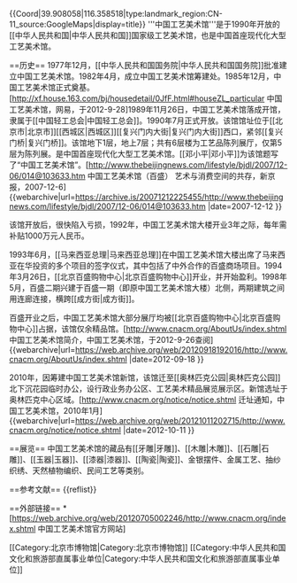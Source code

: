 {{Coord|39.908058|116.358518|type:landmark_region:CN-11_source:GoogleMaps|display=title}}
'''中国工艺美术馆'''是于1990年开放的[[中华人民共和国|中华人民共和国]]国家级工艺美术馆，也是中国首座现代化大型工艺美术馆。

==历史==
1977年12月，[[中华人民共和国国务院|中华人民共和国国务院]]批准建立中国工艺美术馆。1982年4月，成立中国工艺美术馆筹建处。1985年12月，中国工艺美术馆正式奠基。<ref>[http://xf.house.163.com/bj/housedetail/0JfF.html#houseZL_particular 中国工艺美术馆，网易，于2012-9-28]</ref>1989年11月26日，中国工艺美术馆落成开馆，隶属于[[中国轻工总会|中国轻工总会]]。1990年7月正式开放。该馆馆址位于[[北京市|北京市]][[西城区|西城区]][[复兴门内大街|复兴门内大街]]西口，紧邻[[复兴门桥|复兴门桥]]。该馆地下1层，地上7层；共有6层楼为工艺品陈列展厅，仅第5层为陈列展。是中国首座现代化大型工艺美术馆。[[邓小平|邓小平]]为该馆题写了“中国工艺美术馆”。<ref name=xjb>[http://www.thebeijingnews.com/lifestyle/bjdl/2007/12-06/014@103633.htm 中国工艺美术馆（百盛） 艺术与消费空间的共存，新京报，2007-12-6] {{webarchive|url=https://archive.is/20071212225455/http://www.thebeijingnews.com/lifestyle/bjdl/2007/12-06/014@103633.htm |date=2007-12-12 }}</ref>

该馆开放后，很快陷入亏损，1992年，中国工艺美术馆大楼开业3年之际，每年需补贴1000万元人民币。<ref name=xjb/>

1993年6月，[[马来西亚总理|马来西亚总理]]在中国工艺美术馆大楼出席了马来西亚在华投资的多个项目的签字仪式，其中包括了中外合作的百盛商场项目。1994年3月26日，[[北京百盛购物中心|北京百盛购物中心]]开业，并开始盈利。1998年5月，百盛二期兴建于百盛一期（即原中国工艺美术馆大楼）北侧，两期建筑之间用连廊连接，横跨[[成方街|成方街]]。<ref name=xjb/>

百盛开业之后，中国工艺美术馆大部分展厅均被[[北京百盛购物中心|北京百盛购物中心]]占据，该馆仅余精品馆。<ref name=jj>[http://www.cnacm.org/AboutUs/index.shtml 中国工艺美术馆简介，中国工艺美术馆，于2012-9-26查阅] {{webarchive|url=https://web.archive.org/web/20120918192016/http://www.cnacm.org/AboutUs/index.shtml |date=2012-09-18 }}</ref>

2010年，因筹建中国工艺美术馆新馆，该馆迁至[[奥林匹克公园|奥林匹克公园]]北下沉花园临时办公，设行政业务办公区、工艺美术精品展览展示区。新馆选址于奥林匹克中心区域。<ref>[http://www.cnacm.org/notice/notice.shtml 迁址通知，中国工艺美术馆，2010年1月] {{webarchive|url=https://web.archive.org/web/20121011202715/http://www.cnacm.org/notice/notice.shtml |date=2012-10-11 }}</ref>

==展览==
中国工艺美术馆的藏品有[[牙雕|牙雕]]、[[木雕|木雕]]、[[石雕|石雕]]、[[玉器|玉器]]、[[漆器|漆器]]、[[陶瓷|陶瓷]]、金银摆件、金属工艺、抽纱织绣、天然植物编织、民间工艺等类别。<ref name=jj/>

==参考文献==
{{reflist}}

==外部链接==
*[https://web.archive.org/web/20120705002246/http://www.cnacm.org/index.shtml 中国工艺美术馆官方网站]

[[Category:北京市博物馆|Category:北京市博物馆]]
[[Category:中华人民共和国文化和旅游部直属事业单位|Category:中华人民共和国文化和旅游部直属事业单位]]